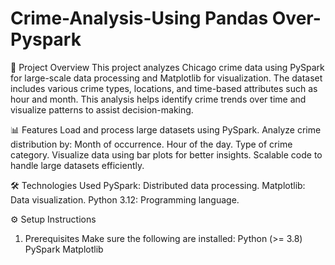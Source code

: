 # Crime-Analysis-Using Pandas Over-Pyspark
🚀 Project Overview
This project analyzes Chicago crime data using PySpark for large-scale data processing and Matplotlib for visualization. The dataset includes various crime types, locations, and time-based attributes such as hour and month. This analysis helps identify crime trends over time and visualize patterns to assist decision-making.

📊 Features
Load and process large datasets using PySpark.
Analyze crime distribution by:
Month of occurrence.
Hour of the day.
Type of crime category.
Visualize data using bar plots for better insights.
Scalable code to handle large datasets efficiently.

🛠 Technologies Used
PySpark: Distributed data processing.
Matplotlib: Data visualization.
Python 3.12: Programming language.

⚙ Setup Instructions
1. Prerequisites
Make sure the following are installed:
Python (>= 3.8)
PySpark
Matplotlib
